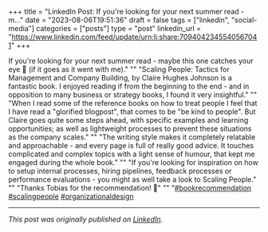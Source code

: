 +++
title = "LinkedIn Post: If you're looking for your next summer read - m..."
date = "2023-08-06T19:51:36"
draft = false
tags = ["linkedin", "social-media"]
categories = ["posts"]
type = "post"
linkedin_url = "https://www.linkedin.com/feed/update/urn:li:share:7094042345540567041"
+++

If you're looking for your next summer read - maybe this one catches your eye 👀 (if it goes as it went with me)."
""
"Scaling People: Tactics for Management and Company Building, by Claire Hughes Johnson is a fantastic book. I enjoyed reading if from the beginning to the end - and in opposition to many business or strategy books, I found it very insightful."
""
"When I read some of the reference books on how to treat people I feel that I have read a "glorified blogpost", that comes to be "be kind to people". But Claire goes quite some steps ahead, with specific examples and learning opportunities; as well as lightweight processes to prevent these situations as the company scales."
""
"The writing style makes it completely relatable and approachable - and every page is full of really good advice. It touches complicated and complex topics with a light sense of humour, that kept me engaged during the whole book."
""
"If you're looking for inspiration on how to setup internal processes, hiring pipelines, feedback processes or performance evaluations - you might as well take a look to Scaling People."
""
"Thanks Tobias for the recommendation! 💯"
""
"[#bookrecommendation](https://www.linkedin.com/feed/hashtag/bookrecommendation) [#scalingpeople](https://www.linkedin.com/feed/hashtag/scalingpeople) [#organizationaldesign](https://www.linkedin.com/feed/hashtag/organizationaldesign)

---

*This post was originally published on [LinkedIn](https://www.linkedin.com/in/adrianmoreno/recent-activity/all/).*
